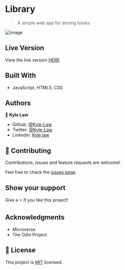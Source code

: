 # Library

> A simple web app for storing books

![image](https://user-images.githubusercontent.com/55923773/90001349-e7911580-dcc3-11ea-82cd-f3296c1a08bd.png)

## Live Version

View the live version [HERE](https://rawcdn.githack.com/Kyle-Law/library/528b0d400200b27516fec213b41da831344715cf/index.html)

## Built With

- JavaScript, HTML5, CSS

## Authors

👤 **Kyle Law**

- Github: [@Kyle-Law](https://github.com/Kyle-Law)
- Twitter: [@Kyle-Law](https://twitter.com/ZhunKhing)
- Linkedin: [Kyle law](https://www.linkedin.com/in/kyle-lawzhunkhing/)

## 🤝 Contributing

Contributions, issues and feature requests are welcome!

Feel free to check the [issues page](https://github.com/Kyle-Law/micro-reddit/issues?q=is%3Aissue+is%3Aopen+sort%3Aupdated-desc).

## Show your support

Give a ⭐️ if you like this project!

## Acknowledgments

- Microverse
- The Odin Project

## 📝 License

This project is [MIT](LICENSE) licensed.
